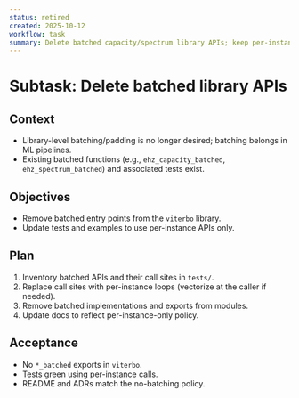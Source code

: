 ```yaml
---
status: retired
created: 2025-10-12
workflow: task
summary: Delete batched capacity/spectrum library APIs; keep per-instance calls only.
---
```


# Subtask: Delete batched library APIs

## Context

- Library-level batching/padding is no longer desired; batching belongs in ML pipelines.
- Existing batched functions (e.g., `ehz_capacity_batched`, `ehz_spectrum_batched`) and associated tests exist.

## Objectives

- Remove batched entry points from the `viterbo` library.
- Update tests and examples to use per-instance APIs only.

## Plan

1. Inventory batched APIs and their call sites in `tests/`.
2. Replace call sites with per-instance loops (vectorize at the caller if needed).
3. Remove batched implementations and exports from modules.
4. Update docs to reflect per-instance-only policy.

## Acceptance

- No `*_batched` exports in `viterbo`.
- Tests green using per-instance calls.
- README and ADRs match the no-batching policy.

